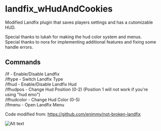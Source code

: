 # landfix_wHudAndCookies
Modified Landfix plugin that saves players settings and has a cutomizable HUD.    

Special thanks to lukah for making the hud color system and menus.   
Special thanks to nora for implementing additional features and fixing some handle errors.   

## Commands    
/lf - Enable/Disable Landfix    
/lftype - Switch Landfix Type    
/lfhud - Enable/Disable Landfix Hud      
/lfhudpos <number> - Change Hud Position (0-2) (Position 1 will not work if you're using "hud emo")        
/lfhudcolor <number> - Change Hud Color (0-5)    
/lfmenu - Open Landfix Menu    

Code modified from: https://github.com/enimmy/not-broken-landfix    

![Alt text](https://i.imgur.com/1VnJUS6.png)    

